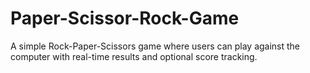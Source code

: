 # Paper-Scissor-Rock-Game
A simple Rock-Paper-Scissors game where users can play against the computer with real-time results and optional score tracking.
